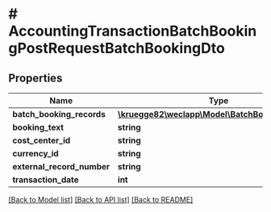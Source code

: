 # # AccountingTransactionBatchBookingPostRequestBatchBookingDto

## Properties

Name | Type | Description | Notes
------------ | ------------- | ------------- | -------------
**batch_booking_records** | [**\kruegge82\weclapp\Model\BatchBookingRecord[]**](BatchBookingRecord.md) |  | [optional]
**booking_text** | **string** |  | [optional]
**cost_center_id** | **string** |  | [optional]
**currency_id** | **string** |  | [optional]
**external_record_number** | **string** |  | [optional]
**transaction_date** | **int** |  | [optional]

[[Back to Model list]](../../README.md#models) [[Back to API list]](../../README.md#endpoints) [[Back to README]](../../README.md)
